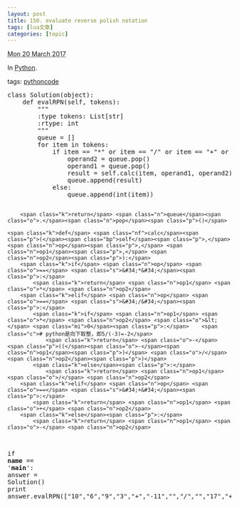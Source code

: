 ```yaml
---
layout: post
title: 150. evaluate reverse polish notation 
tags: [lua文章]
categories: [topic]
---
```

<footer class="post-info">
        <abbr class="published" title="2017-03-20T19:50:00">
                Mon 20 March 2017
        </abbr>

        
<p>In <a href="/category/python.html">Python</a>. </p>
<p>tags: <a href="/tag/python.html">python</a><a href="/tag/code.html">code</a></p>
</footer>      <div class="highlight"><pre><span class="k">class</span> <span class="nc">Solution</span><span class="p">(</span><span class="nb">object</span><span class="p">):</span>
    <span class="k">def</span> <span class="nf">evalRPN</span><span class="p">(</span><span class="bp">self</span><span class="p">,</span> <span class="n">tokens</span><span class="p">):</span>
        <span class="sd">&#34;&#34;&#34;</span>
<span class="sd">        :type tokens: List[str]</span>
<span class="sd">        :rtype: int</span>
<span class="sd">        &#34;&#34;&#34;</span>
        <span class="n">queue</span> <span class="o">=</span> <span class="p">[]</span>
        <span class="k">for</span> <span class="n">item</span> <span class="ow">in</span> <span class="n">tokens</span><span class="p">:</span>
            <span class="k">if</span> <span class="n">item</span> <span class="o">==</span> <span class="s">&#34;*&#34;</span> <span class="ow">or</span> <span class="n">item</span> <span class="o">==</span> <span class="s">&#34;/&#34;</span> <span class="ow">or</span> <span class="n">item</span> <span class="o">==</span> <span class="s">&#34;+&#34;</span> <span class="ow">or</span> <span class="n">item</span> <span class="o">==</span> <span class="s">&#34;-&#34;</span><span class="p">:</span>
                <span class="n">operand2</span> <span class="o">=</span> <span class="n">queue</span><span class="o">.</span><span class="n">pop</span><span class="p">()</span>
                <span class="n">operand1</span> <span class="o">=</span> <span class="n">queue</span><span class="o">.</span><span class="n">pop</span><span class="p">()</span>
                <span class="n">result</span> <span class="o">=</span> <span class="bp">self</span><span class="o">.</span><span class="n">calc</span><span class="p">(</span><span class="n">item</span><span class="p">,</span> <span class="n">operand1</span><span class="p">,</span> <span class="n">operand2</span><span class="p">)</span>
                <span class="n">queue</span><span class="o">.</span><span class="n">append</span><span class="p">(</span><span class="n">result</span><span class="p">)</span>
            <span class="k">else</span><span class="p">:</span>
                <span class="n">queue</span><span class="o">.</span><span class="n">append</span><span class="p">(</span><span class="nb">int</span><span class="p">(</span><span class="n">item</span><span class="p">))</span>

        <span class="k">return</span> <span class="n">queue</span><span class="o">.</span><span class="n">pop</span><span class="p">()</span>

    <span class="k">def</span> <span class="nf">calc</span><span class="p">(</span><span class="bp">self</span><span class="p">,</span> <span class="n">op</span><span class="p">,</span> <span class="n">op1</span><span class="p">,</span> <span class="n">op2</span><span class="p">):</span>
        <span class="k">if</span> <span class="n">op</span> <span class="o">==</span> <span class="s">&#34;*&#34;</span><span class="p">:</span>
            <span class="k">return</span> <span class="n">op1</span> <span class="o">*</span> <span class="n">op2</span>
        <span class="k">elif</span> <span class="n">op</span> <span class="o">==</span> <span class="s">&#34;/&#34;</span><span class="p">:</span>
            <span class="k">if</span> <span class="n">op1</span> <span class="o">*</span> <span class="n">op2</span> <span class="o">&lt;</span> <span class="mi">0</span><span class="p">:</span>    <span class="c"># python是向下取整，即5/(-3)=-2</span>
                <span class="k">return</span> <span class="o">-</span><span class="p">((</span><span class="o">-</span><span class="n">op1</span><span class="p">)</span> <span class="o">/</span> <span class="n">op2</span><span class="p">)</span>
            <span class="k">else</span><span class="p">:</span>
                <span class="k">return</span> <span class="n">op1</span> <span class="o">/</span> <span class="n">op2</span>
        <span class="k">elif</span> <span class="n">op</span> <span class="o">==</span> <span class="s">&#34;+&#34;</span><span class="p">:</span>
            <span class="k">return</span> <span class="n">op1</span> <span class="o">+</span> <span class="n">op2</span>
        <span class="k">else</span><span class="p">:</span>
            <span class="k">return</span> <span class="n">op1</span> <span class="o">-</span> <span class="n">op2</span>

<span class="k">if</span> <span class="n">__name__</span> <span class="o">==</span> <span class="s">&#39;__main__&#39;</span><span class="p">:</span>
    <span class="n">answer</span> <span class="o">=</span> <span class="n">Solution</span><span class="p">()</span>
    <span class="k">print</span> <span class="n">answer</span><span class="o">.</span><span class="n">evalRPN</span><span class="p">([</span><span class="s">&#34;10&#34;</span><span class="p">,</span><span class="s">&#34;6&#34;</span><span class="p">,</span><span class="s">&#34;9&#34;</span><span class="p">,</span><span class="s">&#34;3&#34;</span><span class="p">,</span><span class="s">&#34;+&#34;</span><span class="p">,</span><span class="s">&#34;-11&#34;</span><span class="p">,</span><span class="s">&#34;*&#34;</span><span class="p">,</span><span class="s">&#34;/&#34;</span><span class="p">,</span><span class="s">&#34;*&#34;</span><span class="p">,</span><span class="s">&#34;17&#34;</span><span class="p">,</span><span class="s">&#34;+&#34;</span><span class="p">,</span><span class="s">&#34;5&#34;</span><span class="p">,</span><span class="s">&#34;+&#34;</span><span class="p">])</span>
</pre></div>